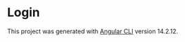 # Login

This project was generated with [Angular CLI](https://github.com/angular/angular-cli) version 14.2.12.

